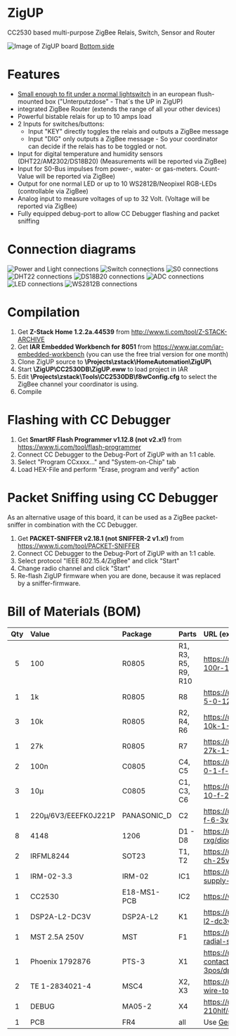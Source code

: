 ﻿# ZigUP
CC2530 based multi-purpose ZigBee Relais, Switch, Sensor and Router

![Image of ZigUP board](https://github.com/formtapez/ZigUP/raw/master/Pictures/top2.jpg)
[Bottom side](https://raw.githubusercontent.com/formtapez/ZigUP/master/Pictures/bottom.jpg)

# Features

* [Small enough to fit under a normal lightswitch](https://raw.githubusercontent.com/formtapez/ZigUP/master/Pictures/size.jpg) in an european flush-mounted box ("Unterputzdose" - That´s the UP in ZigUP)
* integrated ZigBee Router (extends the range of all your other devices)
* Powerful bistable relais for up to 10 amps load
* 2 Inputs for switches/buttons:
	* Input "KEY" directly toggles the relais and outputs a ZigBee message
	* Input "DIG" only outputs a ZigBee message - So your coordinator can decide if the relais has to be toggled or not.
* Input for digital temperature and humidity sensors (DHT22/AM2302/DS18B20) (Measurements will be reported via ZigBee)
* Input for S0-Bus impulses from power-, water- or gas-meters. Count-Value will be reported via ZigBee)
* Output for one normal LED or up to 10 WS2812B/Neopixel RGB-LEDs (controllable via ZigBee)
* Analog input to measure voltages of up to 32 Volt. (Voltage will be reported via ZigBee)
* Fully equipped debug-port to allow CC Debugger flashing and packet sniffing

# Connection diagrams

![Power and Light connections](https://github.com/formtapez/ZigUP/raw/master/Pictures/connection_Light.png)
![Switch connections](https://github.com/formtapez/ZigUP/raw/master/Pictures/connection_Switch.png)
![S0 connections](https://github.com/formtapez/ZigUP/raw/master/Pictures/connection_S0.png)
![DHT22 connections](https://github.com/formtapez/ZigUP/raw/master/Pictures/connection_DHT22.png)
![DS18B20 connections](https://github.com/formtapez/ZigUP/raw/master/Pictures/connection_DS18B20.png)
![ADC connections](https://github.com/formtapez/ZigUP/raw/master/Pictures/connection_ADC.png)
![LED connections](https://github.com/formtapez/ZigUP/raw/master/Pictures/connection_LED.png)
![WS2812B connections](https://github.com/formtapez/ZigUP/raw/master/Pictures/connection_WS2812B.png)

# Compilation

1. Get **Z-Stack Home 1.2.2a.44539** from http://www.ti.com/tool/Z-STACK-ARCHIVE
2. Get **IAR Embedded Workbench for 8051** from https://www.iar.com/iar-embedded-workbench (you can use the free trial version for one month)
3. Clone ZigUP source to **\Projects\zstack\HomeAutomation\ZigUP\\**
4. Start **\ZigUP\CC2530DB\ZigUP.eww** to load project in IAR
5. Edit **\Projects\zstack\Tools\CC2530DB\f8wConfig.cfg** to select the ZigBee channel your coordinator is using.
6. Compile

# Flashing with CC Debugger
1. Get **SmartRF Flash Programmer v1.12.8 (not v2.x!)** from https://www.ti.com/tool/flash-programmer
2. Connect CC Debugger to the Debug-Port of ZigUP with an 1:1 cable.
3. Select "Program CCxxxx..." and "System-on-Chip" tab
4. Load HEX-File and perform "Erase, program and verify" action

# Packet Sniffing using CC Debugger
As an alternative usage of this board, it can be used as a ZigBee packet-sniffer in combination with the CC Debugger.
1. Get **PACKET-SNIFFER v2.18.1 (not SNIFFER-2 v1.x!)** from https://www.ti.com/tool/PACKET-SNIFFER
2. Connect CC Debugger to the Debug-Port of ZigUP with an 1:1 cable.
3. Select protocol "IEEE 802.15.4/ZigBee" and click "Start"
4. Change radio channel and click "Start"
5. Re-flash ZigUP firmware when you are done, because it was replaced by a sniffer-firmware.


# Bill of Materials (BOM)

Qty | Value | Package | Parts | URL (exemplary supplier)
:--:|:----- |:------- |:------|:------------------------
5 | 100 | R0805 | R1, R3, R5, R9, R10 | https://uk.farnell.com/multicomp/mcwr08x1000ftl/res-100r-1-0-125w-0805-thick-film/dp/2447552
1 | 1k | R0805 | R8 | https://uk.farnell.com/multicomp/mcsr08x102-jtl/res-1k-5-0-125w-0805-ceramic/dp/2074338
3 | 10k | R0805 | R2, R4, R6 | https://uk.farnell.com/multicomp/mcwr08x1002ftl/res-10k-1-0-125w-0805-thick-film/dp/2447553
1 | 27k | R0805 | R7 | https://uk.farnell.com/multicomp/mcwr08x2702ftl/res-27k-1-0-125w-thick-film/dp/2447620
2 | 100n | C0805 | C4, C5 | https://uk.farnell.com/multicomp/mcu0805r104kct/cap-0-1-f-50v-10-x7r-0805/dp/9406387
3 | 10µ | C0805 | C1, C3, C6 | https://uk.farnell.com/murata/grm21br61e106ma73l/cap-10-f-25v-20-x5r-0805/dp/2611941
1 | 220µ/6V3/EEEFK0J221P | PANASONIC_D | C2 | https://uk.farnell.com/panasonic/eeefk0j221p/cap-220-f-6-3v-radial-smd/dp/1850086
8 | 4148 | 1206 | D1 - D8 | https://uk.farnell.com/taiwan-semiconductor/ts4148-rxg/diode-small-signal-75v-0-15a-1206/dp/2708388
2 | IRFML8244 | SOT23 | T1, T2 | https://uk.farnell.com/infineon/irfml8244trpbf/mosfet-n-ch-25v-5-7a-sot23/dp/1857298
1 | IRM-02-3.3 | IRM-02 | IC1 | https://uk.farnell.com/mean-well/irm-02-3-3/power-supply-ac-dc-3-3v-0-6a/dp/2815480
1 | CC2530 | E18-MS1-PCB | IC2 | https://www.aliexpress.com/item/-/32803052003.html
1 | DSP2A-L2-DC3V | DSP2A-L2 | K1 | https://uk.farnell.com/panasonic-electric-works/dsp2a-l2-dc3v/relay-dpst-no-250vac-30vdc-5a/dp/2095635
1 | MST 2.5A 250V | MST | F1 | https://uk.farnell.com/multicomp/mst-2-5a-250v/fuse-radial-slow-blow-2-5a/dp/1566104
1 | Phoenix 1792876 | PTS-3 | X1 | https://uk.farnell.com/phoenix-contact/1792876/terminal-block-wire-to-brd-3pos/dp/2072378
2 | TE 1-2834021-4 | MSC4 | X2, X3 | https://uk.farnell.com/te-connectivity/1-2834021-4/tb-wire-to-board-4pos-26-20awg/dp/2610379
1 | DEBUG | MA05-2 | X4 | https://uk.farnell.com/amphenol-icc-fci/67997-210hlf/connector-header-10pos-2row-2/dp/2886080
1 | PCB | FR4 | all | Use [Gerber files](https://github.com/formtapez/ZigUP/tree/master/Layout/Gerber) or [contact me](mailto:ZigUP@posthub.de) if you need a bare PCB


